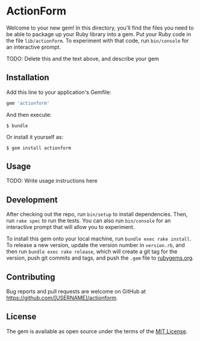 # ActionForm

Welcome to your new gem! In this directory, you'll find the files you need to be able to package up your Ruby library into a gem. Put your Ruby code in the file `lib/actionform`. To experiment with that code, run `bin/console` for an interactive prompt.

TODO: Delete this and the text above, and describe your gem

## Installation

Add this line to your application's Gemfile:

```ruby
gem 'actionform'
```

And then execute:

    $ bundle

Or install it yourself as:

    $ gem install actionform

## Usage

TODO: Write usage instructions here

## Development

After checking out the repo, run `bin/setup` to install dependencies. Then, run `rake spec` to run the tests. You can also run `bin/console` for an interactive prompt that will allow you to experiment.

To install this gem onto your local machine, run `bundle exec rake install`. To release a new version, update the version number in `version.rb`, and then run `bundle exec rake release`, which will create a git tag for the version, push git commits and tags, and push the `.gem` file to [rubygems.org](https://rubygems.org).

## Contributing

Bug reports and pull requests are welcome on GitHub at https://github.com/[USERNAME]/actionform.


## License

The gem is available as open source under the terms of the [MIT License](http://opensource.org/licenses/MIT).

